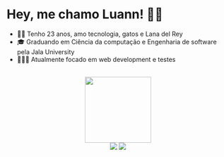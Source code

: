 <div align="left">
  
# Hey, me chamo Luann! 🏳‍🌈 <br>
- 🤸🏼 Tenho 23 anos, amo tecnologia, gatos e Lana del Rey
- 🎓 Graduando em Ciência da computação e Engenharia de software pela Jala University 
- 👨🏻‍💻 Atualmente focado em web development e testes
<br>
  
</div>
  
<div align="center">
  <img height="150em" src="https://github-readme-stats.vercel.app/api/top-langs/?username=heyluannlucas&layout=compact&langs_count=7&theme=dark"/>
</div>

  
  <div align="center"> 
  <a href="https://www.instagram.com/hey_luannlucas/" target="_blank"><img src="https://img.shields.io/badge/-Instagram-%23E4405F?style=for-the-badge&logo=instagram&logoColor=white" target="_blank"></a>
  <a href="https://www.linkedin.com/in/luann-lucas-b59371236/" target="_blank"><img src="https://img.shields.io/badge/-LinkedIn-%230077B5?style=for-the-badge&logo=linkedin&logoColor=white" target="_blank"></a> 
</div>
